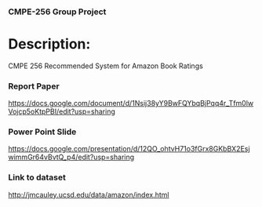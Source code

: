 ### CMPE-256 Group Project
# Description: 
CMPE 256 Recommended System for Amazon Book Ratings

### Report Paper
https://docs.google.com/document/d/1Nsij38yY9BwFQYbqBjPqq4r_Tfm0lwVojcp5oKtpPBI/edit?usp=sharing

### Power Point Slide
https://docs.google.com/presentation/d/12QO_ohtvH71o3fGrx8GKbBX2EsjwimmGr64vBvtQ_p4/edit?usp=sharing

### Link to dataset
 http://jmcauley.ucsd.edu/data/amazon/index.html
